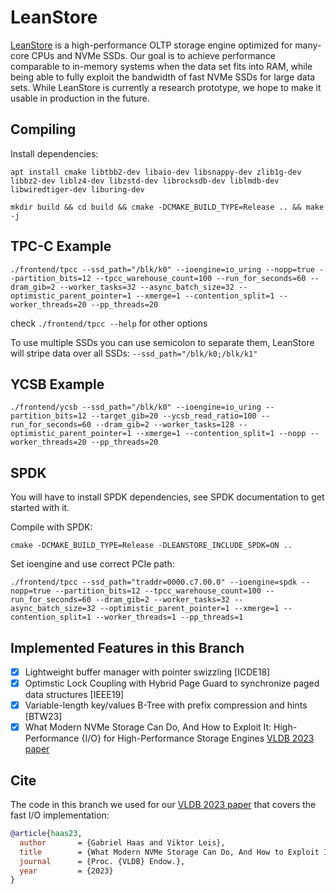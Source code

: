 # LeanStore

[LeanStore](https://leanstore.io) is a high-performance OLTP storage engine optimized for many-core CPUs and NVMe SSDs. Our goal is to achieve performance comparable to in-memory systems when the data set fits into RAM, while being able to fully exploit the bandwidth of fast NVMe SSDs for large data sets. While LeanStore is currently a research prototype, we hope to make it usable in production in the future.

## Compiling

Install dependencies:

`apt install cmake libtbb2-dev libaio-dev libsnappy-dev zlib1g-dev libbz2-dev liblz4-dev libzstd-dev librocksdb-dev liblmdb-dev libwiredtiger-dev liburing-dev`

`mkdir build && cd build && cmake -DCMAKE_BUILD_TYPE=Release .. && make -j`

## TPC-C Example

`./frontend/tpcc --ssd_path="/blk/k0" --ioengine=io_uring --nopp=true --partition_bits=12 --tpcc_warehouse_count=100 --run_for_seconds=60 --dram_gib=2 --worker_tasks=32 --async_batch_size=32 --optimistic_parent_pointer=1 --xmerge=1 --contention_split=1 --worker_threads=20 --pp_threads=20`

check `./frontend/tpcc --help` for other options

To use multiple SSDs you can use semicolon to separate them, LeanStore will stripe data over all SSDs: `--ssd_path="/blk/k0;/blk/k1"`

## YCSB Example

`./frontend/ycsb --ssd_path="/blk/k0" --ioengine=io_uring --partition_bits=12 --target_gib=20 --ycsb_read_ratio=100 --run_for_seconds=60 --dram_gib=2 --worker_tasks=128 --optimistic_parent_pointer=1 --xmerge=1 --contention_split=1 --nopp --worker_threads=20 --pp_threads=20`

## SPDK

You will have to install SPDK dependencies, see SPDK documentation to get started with it.

Compile with SPDK:

`cmake -DCMAKE_BUILD_TYPE=Release -DLEANSTORE_INCLUDE_SPDK=ON ..`

Set ioengine and use correct PCIe path:

`./frontend/tpcc --ssd_path="traddr=0000.c7.00.0" --ioengine=spdk --nopp=true --partition_bits=12 --tpcc_warehouse_count=100 --run_for_seconds=60 --dram_gib=2 --worker_tasks=32 --async_batch_size=32 --optimistic_parent_pointer=1 --xmerge=1 --contention_split=1 --worker_threads=1 --pp_threads=1`

## Implemented Features in this Branch

- [x] Lightweight buffer manager with pointer swizzling [ICDE18]
- [x] Optimstic Lock Coupling with Hybrid Page Guard to synchronize paged data structures [IEEE19]
- [x] Variable-length key/values B-Tree with prefix compression and hints  [BTW23]
- [x] What Modern NVMe Storage Can Do, And How to Exploit It: High-Performance {I/O} for High-Performance Storage Engines [VLDB 2023 paper](https://www.vldb.org/pvldb/vol16/p2090-haas.pdf)

## Cite

The code in this branch we used for our [VLDB 2023 paper](https://www.vldb.org/pvldb/vol16/p2090-haas.pdf) that covers the fast I/O implementation:

```BibTeX
@article{haas23,
  author       = {Gabriel Haas and Viktor Leis},
  title        = {What Modern NVMe Storage Can Do, And How to Exploit It: High-Performance {I/O} for High-Performance Storage Engines},
  journal      = {Proc. {VLDB} Endow.},
  year         = {2023}
}
```

